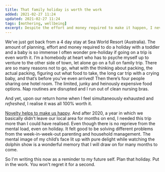 ```yaml
---
title: That family holiday is worth the work
added: 2021-02-27 11:24
updated: 2021-02-27 11:24
tags: [mothering, wellbeing]
excerpt: Despite the effort and money required to make it happen, I never regret taking a trip away with the family.
---
```


We’ve just got back from a 4 day stay at Sea World Resort (Australia). The amount of planning, effort and money required to do a holiday with a toddler and a baby is so immense I often wonder pre-holiday if going on a trip is even worth it. I’m a homebody at heart who has to psyche myself up to venture to the other side of town, let alone go on a full on family trip. There are so many reasons not to go, what with the thinking about packing, the actual packing, figuring out what food to take, the long car trip with a crying baby, and that’s before you’ve even arrived! Then there’s four people sharing one hotel room. The limited, junky and heinously expensive food options. Nap routines are disrupted and I run out of clean nursing bras. 

And yet, upon our return home when I feel simultaneously exhausted and *refreshed*, I realise it was all 100% worth it.

[Novelty helps to make us happy](https://fulllifereflections.com/2019/04/27/how-novelty-increases-happiness-and-fulfillment/). And after 2020, a year in which we basically didn’t leave our local area for months on end, I needed this trip more than I could have realised. Even though there is no reprieve from the mental load, even on holiday. It felt good to be solving different problems from the week-in-week-out parenting and household management. The mental image of my child’s face lit up with pure delight while watching the dolphin show is a wonderful memory that I will draw on for many months to come.

So I'm writing this now as a reminder to my future self. Plan that holiday. Put in the work. You won't regret it for a second.